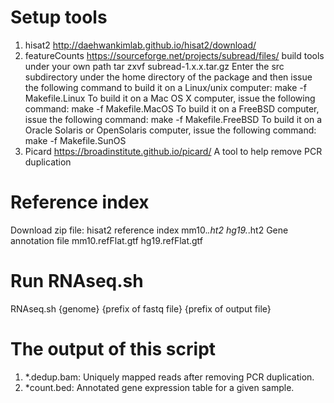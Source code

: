 # Setup tools

1. hisat2
  http://daehwankimlab.github.io/hisat2/download/
2. featureCounts
  https://sourceforge.net/projects/subread/files/
  build tools under your own path
  tar zxvf subread-1.x.x.tar.gz
  Enter the src subdirectory under the home directory of the package and then issue the following command to build it on a Linux/unix computer:
    make -f Makefile.Linux
  To build it on a Mac OS X computer, issue the following command:
    make -f Makefile.MacOS
  To build it on a FreeBSD computer, issue the following command:
    make -f Makefile.FreeBSD
  To build it on a Oracle Solaris or OpenSolaris computer, issue the following command:
    make -f Makefile.SunOS
3. Picard
  https://broadinstitute.github.io/picard/
  A tool to help remove PCR duplication

# Reference index
  Download zip file:
    hisat2 reference index
      mm10.*.ht2
      hg19.*.ht2
    Gene annotation file
      mm10.refFlat.gtf
      hg19.refFlat.gtf
# Run RNAseq.sh
  RNAseq.sh {genome} {prefix of fastq file} {prefix of output file}
# The output of this script
1. *.dedup.bam: Uniquely mapped reads after removing PCR duplication.
2. *count.bed: Annotated gene expression table for a given sample. 
